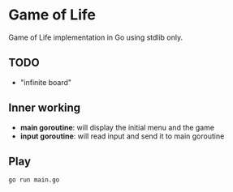 # Game of Life
Game of Life implementation in Go using stdlib only.

## TODO
- "infinite board"

## Inner working
- **main goroutine**: will display the initial menu and the game
- **input goroutine**: will read input and send it to main goroutine

## Play
```shell
go run main.go
```
